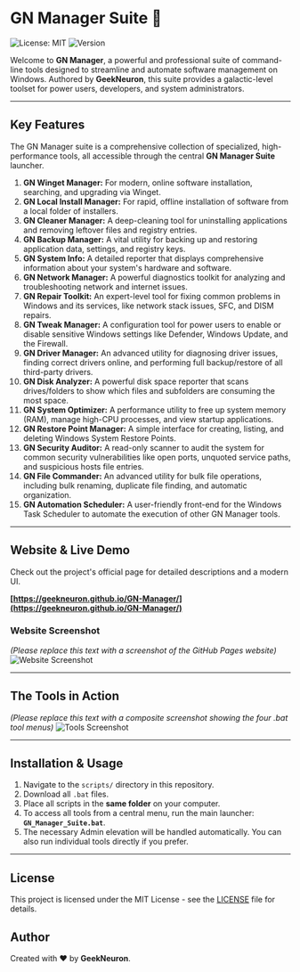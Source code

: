 # GN Manager Suite 🚀

![License: MIT](https://img.shields.io/badge/License-MIT-yellow.svg)
![Version](https://img.shields.io/badge/Version-4.0-blue.svg)

Welcome to **GN Manager**, a powerful and professional suite of command-line tools designed to streamline and automate software management on Windows. Authored by **GeekNeuron**, this suite provides a galactic-level toolset for power users, developers, and system administrators.

---

## Key Features

The GN Manager suite is a comprehensive collection of specialized, high-performance tools, all accessible through the central **GN Manager Suite** launcher.

1.  **GN Winget Manager:** For modern, online software installation, searching, and upgrading via Winget.
2.  **GN Local Install Manager:** For rapid, offline installation of software from a local folder of installers.
3.  **GN Cleaner Manager:** A deep-cleaning tool for uninstalling applications and removing leftover files and registry entries.
4.  **GN Backup Manager:** A vital utility for backing up and restoring application data, settings, and registry keys.
5.  **GN System Info:** A detailed reporter that displays comprehensive information about your system's hardware and software.
6.  **GN Network Manager:** A powerful diagnostics toolkit for analyzing and troubleshooting network and internet issues.
7.  **GN Repair Toolkit:** An expert-level tool for fixing common problems in Windows and its services, like network stack issues, SFC, and DISM repairs.
8.  **GN Tweak Manager:** A configuration tool for power users to enable or disable sensitive Windows settings like Defender, Windows Update, and the Firewall.
9.  **GN Driver Manager:** An advanced utility for diagnosing driver issues, finding correct drivers online, and performing full backup/restore of all third-party drivers.
10. **GN Disk Analyzer:** A powerful disk space reporter that scans drives/folders to show which files and subfolders are consuming the most space.
11. **GN System Optimizer:** A performance utility to free up system memory (RAM), manage high-CPU processes, and view startup applications.
12. **GN Restore Point Manager:** A simple interface for creating, listing, and deleting Windows System Restore Points.
13. **GN Security Auditor:** A read-only scanner to audit the system for common security vulnerabilities like open ports, unquoted service paths, and suspicious hosts file entries.
14. **GN File Commander:** An advanced utility for bulk file operations, including bulk renaming, duplicate file finding, and automatic organization.
15. **GN Automation Scheduler:** A user-friendly front-end for the Windows Task Scheduler to automate the execution of other GN Manager tools.

---

## Website & Live Demo

Check out the project's official page for detailed descriptions and a modern UI.

**[https://geekneuron.github.io/GN-Manager/](https://geekneuron.github.io/GN-Manager/)**

### Website Screenshot
*(Please replace this text with a screenshot of the GitHub Pages website)*
![Website Screenshot](https://via.placeholder.com/800x400.png?text=GitHub+Pages+UI)

---

## The Tools in Action

*(Please replace this text with a composite screenshot showing the four .bat tool menus)*
![Tools Screenshot](https://via.placeholder.com/800x400.png?text=GN+Manager+Tools+in+Action)

---

## Installation & Usage

1.  Navigate to the `scripts/` directory in this repository.
2.  Download all `.bat` files.
3.  Place all scripts in the **same folder** on your computer.
4.  To access all tools from a central menu, run the main launcher: **`GN_Manager_Suite.bat`**.
5.  The necessary Admin elevation will be handled automatically. You can also run individual tools directly if you prefer.

---

## License

This project is licensed under the MIT License - see the [LICENSE](LICENSE) file for details.

## Author

Created with ❤️ by **GeekNeuron**.
